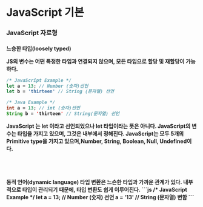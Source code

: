 <h1> JavaScript 기본


<h3> JavaScript 자료형
 
<h4> 느승한 타입(loosely typed)
  
JS의 변수는 어떤 특정한 타입과 연결되지 않으며, 모든 타입으로 할당 및 재할당이 가능하다.

  ```js
/* JavaScript Example */
let a = 13; // Number (숫자)선언
let b = 'thirteen' // String (문자열) 선언
```
  ```java
/* Java Example */
int a = 13; // int (숫자)선언
String b = 'thirteen' // String(문자열) 선언
```
JavaScript 는 let 이라고 선언되었으나 let 타입이라는 뜻은 아니다. JavaScript의 변수는 타입을 가지고 있으며, 그것은 내부에서 정해진다.
JavaScript는 모두 5개의 Primitive type을 가지고 있으며,Number, String, Boolean, Null, Undefined이다.
 
 <br/><br/>
 
 <h4>동적 언어(dynamic language)
  타입 변환은 느슨한 타입과 가까운 관계가 있다. 내부적으로 타입이 관리되기 때문에, 타입 변환도 쉽게 이루어진다. 
  ```js
/* JavaScript Example */
let a = 13; // Number (숫자) 선언
a = '13' // String (문자열) 변함
```
